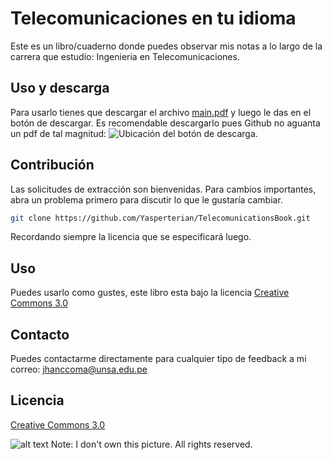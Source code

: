 # Telecomunicaciones en tu idioma

Este es un libro/cuaderno donde puedes observar mis notas a lo largo de la carrera que estudio: Ingenieria en Telecomunicaciones.

## Uso y descarga
Para usarlo tienes que descargar el archivo [main.pdf](https://github.com/Yasperterian/TelecomunicationsBook/blob/master/main.pdf) y luego le das en el botón de descargar. Es recomendable descargarlo pues Github no aguanta un pdf de tal magnitud:
![Ubicación del botón de descarga.](https://user-images.githubusercontent.com/71269653/165668601-ec0d9582-12ba-4913-a5b7-99926fad42e5.png)

## Contribución
Las solicitudes de extracción son bienvenidas. Para cambios importantes, abra un problema primero para discutir lo que le gustaría cambiar.
```bash
git clone https://github.com/Yasperterian/TelecomunicationsBook.git
```
Recordando siempre la licencia que se especificará luego.
## Uso
Puedes usarlo como gustes, este libro esta bajo la licencia [Creative Commons 3.0](https://creativecommons.org/licenses/by/3.0/)
## Contacto
Puedes contactarme directamente para cualquier tipo de feedback a mi correo: jhanccoma@unsa.edu.pe

## Licencia
[Creative Commons 3.0](https://creativecommons.org/licenses/by/3.0/)

![alt text](https://img1.goodfon.com/wallpaper/nbig/d/b6/noch-nebo-mnechnyy-put-zvezdy.jpg)
Note: I don't own this picture. All rights reserved.

